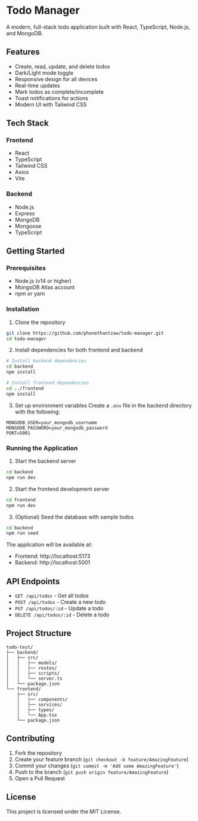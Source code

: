 # Todo Manager

A modern, full-stack todo application built with React, TypeScript, Node.js, and MongoDB.

## Features

- Create, read, update, and delete todos
- Dark/Light mode toggle
- Responsive design for all devices
- Real-time updates
- Mark todos as complete/incomplete
- Toast notifications for actions
- Modern UI with Tailwind CSS

## Tech Stack

### Frontend
- React
- TypeScript
- Tailwind CSS
- Axios
- Vite

### Backend
- Node.js
- Express
- MongoDB
- Mongoose
- TypeScript

## Getting Started

### Prerequisites
- Node.js (v14 or higher)
- MongoDB Atlas account
- npm or yarn

### Installation

1. Clone the repository
```bash
git clone https://github.com/phonethantzaw/todo-manager.git
cd todo-manager
```

2. Install dependencies for both frontend and backend
```bash
# Install backend dependencies
cd backend
npm install

# Install frontend dependencies
cd ../frontend
npm install
```

3. Set up environment variables
Create a `.env` file in the backend directory with the following:
```env
MONGODB_USER=your_mongodb_username
MONGODB_PASSWORD=your_mongodb_password
PORT=5001
```

### Running the Application

1. Start the backend server
```bash
cd backend
npm run dev
```

2. Start the frontend development server
```bash
cd frontend
npm run dev
```

3. (Optional) Seed the database with sample todos
```bash
cd backend
npm run seed
```

The application will be available at:
- Frontend: http://localhost:5173
- Backend: http://localhost:5001

## API Endpoints

- `GET /api/todos` - Get all todos
- `POST /api/todos` - Create a new todo
- `PUT /api/todos/:id` - Update a todo
- `DELETE /api/todos/:id` - Delete a todo

## Project Structure

```
todo-test/
├── backend/
│   ├── src/
│   │   ├── models/
│   │   ├── routes/
│   │   ├── scripts/
│   │   └── server.ts
│   └── package.json
└── frontend/
    ├── src/
    │   ├── components/
    │   ├── services/
    │   ├── types/
    │   └── App.tsx
    └── package.json
```

## Contributing

1. Fork the repository
2. Create your feature branch (`git checkout -b feature/AmazingFeature`)
3. Commit your changes (`git commit -m 'Add some AmazingFeature'`)
4. Push to the branch (`git push origin feature/AmazingFeature`)
5. Open a Pull Request

## License

This project is licensed under the MIT License.
